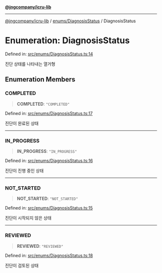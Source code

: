 [**@jngcompany/icru-lib**](../../../README.md)

***

[@jngcompany/icru-lib](../../../README.md) / [enums/DiagnosisStatus](../README.md) / DiagnosisStatus

# Enumeration: DiagnosisStatus

Defined in: [src/enums/DiagnosisStatus.ts:14](https://github.com/jngcompany/icru-lib/blob/d3a4d9c24074b22f396121b6f6d7c5106c66ae75/src/enums/DiagnosisStatus.ts#L14)

진단 상태를 나타내는 열거형

## Enumeration Members

### COMPLETED

> **COMPLETED**: `"COMPLETED"`

Defined in: [src/enums/DiagnosisStatus.ts:17](https://github.com/jngcompany/icru-lib/blob/d3a4d9c24074b22f396121b6f6d7c5106c66ae75/src/enums/DiagnosisStatus.ts#L17)

진단이 완료된 상태

***

### IN\_PROGRESS

> **IN\_PROGRESS**: `"IN_PROGRESS"`

Defined in: [src/enums/DiagnosisStatus.ts:16](https://github.com/jngcompany/icru-lib/blob/d3a4d9c24074b22f396121b6f6d7c5106c66ae75/src/enums/DiagnosisStatus.ts#L16)

진단이 진행 중인 상태

***

### NOT\_STARTED

> **NOT\_STARTED**: `"NOT_STARTED"`

Defined in: [src/enums/DiagnosisStatus.ts:15](https://github.com/jngcompany/icru-lib/blob/d3a4d9c24074b22f396121b6f6d7c5106c66ae75/src/enums/DiagnosisStatus.ts#L15)

진단이 시작되지 않은 상태

***

### REVIEWED

> **REVIEWED**: `"REVIEWED"`

Defined in: [src/enums/DiagnosisStatus.ts:18](https://github.com/jngcompany/icru-lib/blob/d3a4d9c24074b22f396121b6f6d7c5106c66ae75/src/enums/DiagnosisStatus.ts#L18)

진단이 검토된 상태
